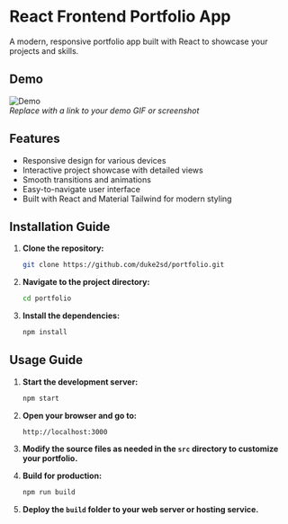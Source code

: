 # React Frontend Portfolio App

A modern, responsive portfolio app built with React to showcase your projects and skills.

## Demo

![Demo](path/to/demo.gif)  
_Replace with a link to your demo GIF or screenshot_

## Features

- Responsive design for various devices
- Interactive project showcase with detailed views
- Smooth transitions and animations
- Easy-to-navigate user interface
- Built with React and Material Tailwind for modern styling

## Installation Guide

1. **Clone the repository:**
    ```bash
    git clone https://github.com/duke2sd/portfolio.git
    ```

2. **Navigate to the project directory:**
    ```bash
    cd portfolio
    ```

3. **Install the dependencies:**
    ```bash
    npm install
    ```

## Usage Guide

1. **Start the development server:**
    ```bash
    npm start
    ```

2. **Open your browser and go to:**
    ```
    http://localhost:3000
    ```

3. **Modify the source files as needed in the `src` directory to customize your portfolio.**

4. **Build for production:**
    ```bash
    npm run build
    ```

5. **Deploy the `build` folder to your web server or hosting service.**

